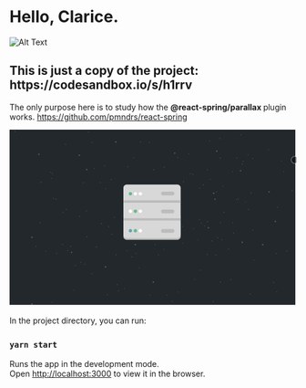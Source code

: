<h1> Hello, Clarice. </h1>

![Alt Text](https://media.giphy.com/media/146NwA4ucisPoA/giphy.gif)

<h2>This is just a <strong> copy</strong> of the project: https://codesandbox.io/s/h1rrv </h2>

The only purpose here is to study how the <strong>@react-spring/parallax </strong> plugin works. https://github.com/pmndrs/react-spring


![Alt Text](public/show.gif)


In the project directory, you can run:

### `yarn start`

Runs the app in the development mode.\
Open [http://localhost:3000](http://localhost:3000) to view it in the browser.



